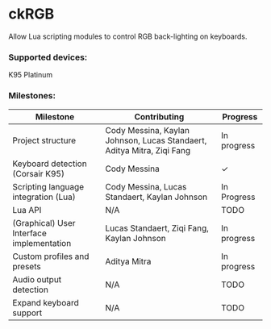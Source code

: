 # ckRGB
Allow Lua scripting modules to control RGB back-lighting on keyboards.

### Supported devices: 
K95 Platinum

### Milestones:
| Milestone | Contributing | Progress |
| ------------- |-------------|-------------|
|Project structure|Cody Messina, Kaylan Johnson, Lucas Standaert, Aditya Mitra, Ziqi Fang|In progress|
|Keyboard detection (Corsair K95)|Cody Messina|✓|
|Scripting language integration (Lua)|Cody Messina, Lucas Standaert, Kaylan Johnson|In Progress|
|Lua API|N/A|TODO|
|(Graphical) User Interface implementation|Lucas Standaert, Ziqi Fang, Kaylan Johnson|In progress|
|Custom profiles and presets|Aditya Mitra|In progress|
|Audio output detection|N/A|TODO|
|Expand keyboard support|N/A|TODO|
